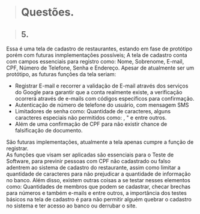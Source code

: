> # Questões.








> ## 5.

Essa é uma tela de cadastro de restaurantes, estando em fase de protótipo porém com futuras inmplementações possíveis;
A tela de cadastro conta com campos essenciais para registro como: Nome, Sobrenome, E-mail, CPF, Número de Telefone, Senha e Endereço.
Apesar de atualmente ser um protótipo, as futuras funções da tela seriam:

- Registrar E-mail e recorrer a validação de E-mail através dos serviços do Google para garantir que a conta realmente existe, a verificação ocorrerá através de e-mails com códigos específicos para confirmação.
- Autenticação de número de telefone do usuário, com mensagem SMS
- Limitadores de senha como: Quantidade de caracteres, alguns caracteres especiais não permitidos como: , " e entre outros.
- Além de uma confirmação de CPF para não existir chance de falsificação de documento.

São futuras implementações, atualmente a tela apenas cumpre a função de registrar.  
As funções que visam ser aplicadas são essenciais para o Teste de Software, para previnir pessoas com CPF não cadastrado ou falso adentrem ao sistema de cadastro do restaurante, assim como limitar a quantidade de caracteres para não prejudicar a quantidade de informação no banco. Além disso, existem outras coisas a se testar nesses elementos como: Quantidades de membros que podem se cadastrar, checar brechas para números e também e-mails e entre outros, a importância dos testes básicos na tela de cadastro é para não permitir alguém quebrar o cadastro no sistema e ter acesso ao banco ou derrubar o site.
